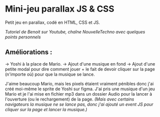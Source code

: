 # Mini-jeu parallax JS & CSS

Petit jeu en parallax, codé en HTML, CSS et JS.

_Tutoriel de Benoit sur Youtube, chaîne NouvelleTechno avec quelques points personnels_

## Améliorations : 
-> Yoshi à la place de Mario.
-> Ajout d'une musique en fond
-> Ajout d'une petite modal pour dire comment jouer + le fait de devoir cliquer sur la page (n'importe où) pour que la musique se lance.

J'aime beaucoup Mario, mais les pixels étaient vraiment pénibles donc j'ai créé moi-même le sprite de Yoshi sur figma. J'ai pris une musique d'un jeu Mario et je l'ai mise en fichier mp3 dans un dossier Audio pour la lancer à l'ouverture (ou le rechargement) de la page. 
_(Mais avec certains navigateurs la musique ne se lance pas, donc j'ai ajouté un event JS pour cliquer sur la page et lancer la musique.)_
